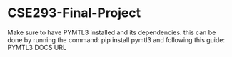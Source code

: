 # CSE293-Final-Project

Make sure to have PYMTL3 installed and its dependencies.
this can be done by running the command: 
pip install pymtl3 and 
following this guide: PYMTL3 DOCS URL
